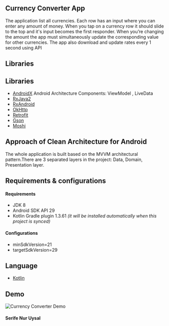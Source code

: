 ## Currency Converter App

The application list all currencies. Each row has an input where you can enter any amount of money. When you tap on a currency row it should slide to the top and it's input becomes the first responder. When you’re changing the amount the app must simultaneously update the corresponding value for other currencies.
The app also  download and update rates every 1 second using API

## Libraries
## Libraries
*   [AndroidX](https://developer.android.com/jetpack/androidx)  Android Architecture Components: 
    ViewModel , 
    LiveData
*   [RxJava2](https://github.com/ReactiveX/RxJava/wiki/What's-different-in-2.0) 
*   [RxAndroid](https://github.com/ReactiveX/RxAndroid) 
*   [OkHttp](http://square.github.io/okhttp/) 
*   [Retrofit](http://square.github.io/retrofit/)
*   [Gson](https://github.com/google/gson)
*   [Moshi](https://github.com/square/moshi)

## Approach of Clean Architecture for Android
The whole application is built based on the MVVM architectural pattern.There are 3 separated  layers in the project: Data, Domain, Presentation layer.

## Requirements &amp; configurations
#### Requirements
- JDK 8
- Android SDK API 29
- Kotlin Gradle plugin 1.3.61 *(it will be installed automatically when this project is synced)*

#### Configurations
- minSdkVersion=21
- targetSdkVersion=29

## Language
*   [Kotlin](https://kotlinlang.org/)

## Demo
![Currency Converter Demo](demo/demo.gif)


#### Serife Nur Uysal
